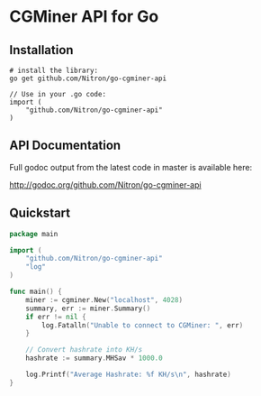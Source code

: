 # CGMiner API for Go #

## Installation ##

    # install the library:
    go get github.com/Nitron/go-cgminer-api

    // Use in your .go code:
    import (
        "github.com/Nitron/go-cgminer-api"
    )

## API Documentation ##

Full godoc output from the latest code in master is available here:

http://godoc.org/github.com/Nitron/go-cgminer-api

## Quickstart ##

```go
package main

import (
    "github.com/Nitron/go-cgminer-api"
    "log"
)

func main() {
    miner := cgminer.New("localhost", 4028)
    summary, err := miner.Summary()
    if err != nil {
        log.Fatalln("Unable to connect to CGMiner: ", err)
    }

    // Convert hashrate into KH/s
    hashrate := summary.MHSav * 1000.0

    log.Printf("Average Hashrate: %f KH/s\n", hashrate)
}
```